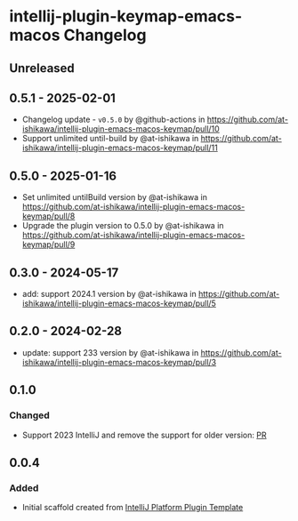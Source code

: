 <!-- Keep a Changelog guide -> https://keepachangelog.com -->

# intellij-plugin-keymap-emacs-macos Changelog

## Unreleased

## 0.5.1 - 2025-02-01
- Changelog update - `v0.5.0` by @github-actions in https://github.com/at-ishikawa/intellij-plugin-emacs-macos-keymap/pull/10
- Support unlimited until-build by @at-ishikawa in https://github.com/at-ishikawa/intellij-plugin-emacs-macos-keymap/pull/11

## 0.5.0 - 2025-01-16
- Set unlimited untilBuild version by @at-ishikawa in https://github.com/at-ishikawa/intellij-plugin-emacs-macos-keymap/pull/8
- Upgrade the plugin version to 0.5.0 by @at-ishikawa in https://github.com/at-ishikawa/intellij-plugin-emacs-macos-keymap/pull/9

## 0.3.0 - 2024-05-17
- add: support 2024.1 version by @at-ishikawa in https://github.com/at-ishikawa/intellij-plugin-emacs-macos-keymap/pull/5

## 0.2.0 - 2024-02-28
- update: support 233 version by @at-ishikawa in https://github.com/at-ishikawa/intellij-plugin-emacs-macos-keymap/pull/3

## 0.1.0

### Changed
- Support 2023 IntelliJ and remove the support for older version: [PR](https://github.com/at-ishikawa/intellij-plugin-emacs-macos-keymap/pull/1)

## 0.0.4

### Added
- Initial scaffold created from [IntelliJ Platform Plugin Template](https://github.com/JetBrains/intellij-platform-plugin-template)
